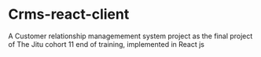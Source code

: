 # Crms-react-client
A Customer relationship managemement system project as the final project of The Jitu cohort 11 end of training, implemented in React js
